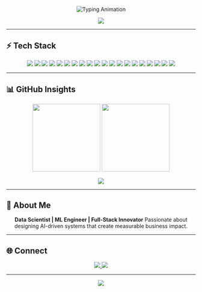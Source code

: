 <!-- ANIMATED HEADER -->
<p align="center">
  <img src="https://readme-typing-svg.herokuapp.com?size=32&duration=4000&color=00F5D4&center=true&vCenter=true&width=600&lines=AlgoNest+Coder;Data+Science+%7C+Machine+Learning+%7C+AI;Transforming+Data+into+Intelligence" alt="Typing Animation" />
</p>

<!-- NEON WAVE BANNER -->
<p align="center">
  <img src="https://capsule-render.vercel.app/api?type=waving&color=gradient&height=150&section=header&text=Welcome%20to%20AlgoNest&fontSize=40&fontAlignY=35&animation=twinkling&fontColor=ffffff" />
</p>

---

## ⚡ Tech Stack

<p align="center">

<!-- LANGUAGES & FRAMEWORKS -->
<img src="https://img.shields.io/badge/Python-0A0A0A?style=for-the-badge&logo=python&logoColor=00F5D4" />
<img src="https://img.shields.io/badge/FastAPI-0A0A0A?style=for-the-badge&logo=fastapi&logoColor=00F5D4" />
<img src="https://img.shields.io/badge/Flask-0A0A0A?style=for-the-badge&logo=flask&logoColor=00F5D4" />
<img src="https://img.shields.io/badge/Next.js-0A0A0A?style=for-the-badge&logo=next.js&logoColor=00F5D4" />
<img src="https://img.shields.io/badge/React-0A0A0A?style=for-the-badge&logo=react&logoColor=00F5D4" />
<img src="https://img.shields.io/badge/Flutter-0A0A0A?style=for-the-badge&logo=flutter&logoColor=00F5D4" />

<!-- ML / DATA SCIENCE -->
<img src="https://img.shields.io/badge/Pandas-0A0A0A?style=for-the-badge&logo=pandas&logoColor=00F5D4" />
<img src="https://img.shields.io/badge/NumPy-0A0A0A?style=for-the-badge&logo=numpy&logoColor=00F5D4" />
<img src="https://img.shields.io/badge/scikit--learn-0A0A0A?style=for-the-badge&logo=scikit-learn&logoColor=00F5D4" />
<img src="https://img.shields.io/badge/XGBoost-0A0A0A?style=for-the-badge&logo=apache-spark&logoColor=00F5D4" />
<img src="https://img.shields.io/badge/Matplotlib-0A0A0A?style=for-the-badge&logo=plotly&logoColor=00F5D4" />
<img src="https://img.shields.io/badge/Plotly-0A0A0A?style=for-the-badge&logo=plotly&logoColor=00F5D4" />

<!-- DATABASES -->
<img src="https://img.shields.io/badge/PostgreSQL-0A0A0A?style=for-the-badge&logo=postgresql&logoColor=00F5D4" />
<img src="https://img.shields.io/badge/MongoDB-0A0A0A?style=for-the-badge&logo=mongodb&logoColor=00F5D4" />
<img src="https://img.shields.io/badge/NeonDB-0A0A0A?style=for-the-badge&logo=postgresql&logoColor=00F5D4" />

<!-- DEVOPS -->
<img src="https://img.shields.io/badge/AWS%20EC2-0A0A0A?style=for-the-badge&logo=amazon-aws&logoColor=00F5D4" />
<img src="https://img.shields.io/badge/Render-0A0A0A?style=for-the-badge&logo=render&logoColor=00F5D4" />
<img src="https://img.shields.io/badge/Vercel-0A0A0A?style=for-the-badge&logo=vercel&logoColor=00F5D4" />
<img src="https://img.shields.io/badge/GitHub%20Actions-0A0A0A?style=for-the-badge&logo=github-actions&logoColor=00F5D4" />
<img src="https://img.shields.io/badge/Nginx-0A0A0A?style=for-the-badge&logo=nginx&logoColor=00F5D4" />

</p>

---

## 📊 GitHub Insights

<p align="center">
  <img src="https://github-readme-stats.vercel.app/api?username=algonest-coder&show_icons=true&theme=radical&hide_border=true&count_private=true&bg_color=0A0A0A&title_color=00F5D4&icon_color=00F5D4&text_color=FFFFFF" height="180" />
  <img src="https://github-readme-streak-stats.herokuapp.com?user=algonest-coder&theme=radical&hide_border=true&background=0A0A0A&ring=00F5D4&fire=00F5D4&currStreakLabel=00F5D4" height="180" />
</p>

<p align="center">
  <img src="https://github-readme-stats.vercel.app/api/top-langs/?username=algonest-coder&layout=compact&theme=radical&hide_border=true&bg_color=0A0A0A&title_color=00F5D4&text_color=FFFFFF" />
</p>

---

## 🌌 About Me

<p align="center">
<b>Data Scientist | ML Engineer | Full-Stack Innovator</b>  
Passionate about designing AI-driven systems that create measurable business impact.
</p>

---

## 🌐 Connect

<p align="center">
  <a href="https://linkedin.com/in/chirag-v-rane">
    <img src="https://img.shields.io/badge/LinkedIn-0A0A0A?style=for-the-badge&logo=linkedin&logoColor=00F5D4" />
  </a>
  <a href="mailto:beingchirag6@gmail.com">
    <img src="https://img.shields.io/badge/Email-0A0A0A?style=for-the-badge&logo=gmail&logoColor=00F5D4" />
  </a>
</p>

---

<!-- FOOTER BANNER -->
<p align="center">
  <img src="https://capsule-render.vercel.app/api?type=waving&color=gradient&height=120&section=footer" />
</p>
